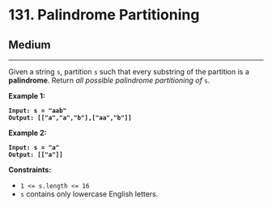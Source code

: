# 131. Palindrome Partitioning

## Medium

***

Given a string `s`, partition `s` such that every substring of the partition is a **palindrome**. Return _all possible palindrome partitioning of_ `s`.

&#x20;

**Example 1:**

<pre><code><strong>Input: s = "aab"
</strong><strong>Output: [["a","a","b"],["aa","b"]]
</strong></code></pre>

**Example 2:**

<pre><code><strong>Input: s = "a"
</strong><strong>Output: [["a"]]
</strong></code></pre>

&#x20;

**Constraints:**

* `1 <= s.length <= 16`
* `s` contains only lowercase English letters.
